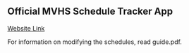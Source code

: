 ## Official MVHS Schedule Tracker App
[Website Link](https://hooperwf1.github.io/MVHS_Schedule_Tracker/)

For information on modifying the schedules, read guide.pdf.
